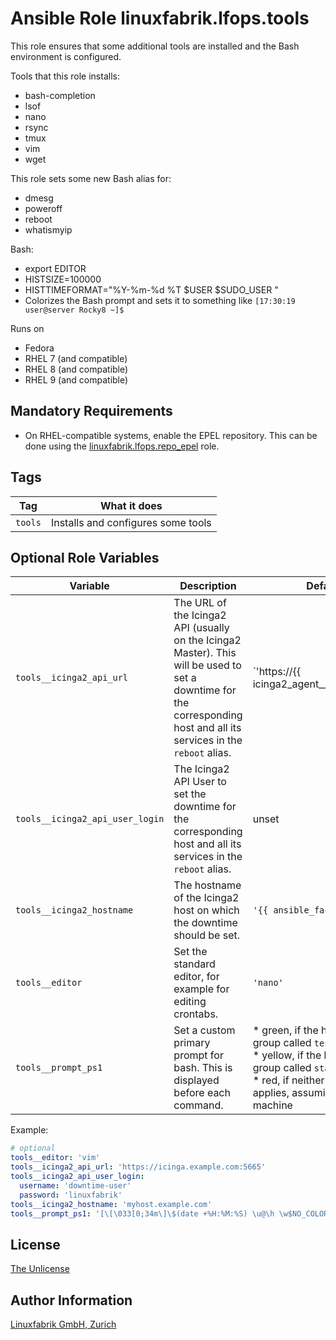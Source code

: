 # Ansible Role linuxfabrik.lfops.tools

This role ensures that some additional tools are installed and the Bash environment is configured.

Tools that this role installs:

* bash-completion
* lsof
* nano
* rsync
* tmux
* vim
* wget

This role sets some new Bash alias for:

* dmesg
* poweroff
* reboot
* whatismyip

Bash:

* export EDITOR
* HISTSIZE=100000
* HISTTIMEFORMAT="%Y-%m-%d %T $USER $SUDO_USER "
* Colorizes the Bash prompt and sets it to something like `[17:30:19 user@server Rocky8 ~]$ `

Runs on

* Fedora
* RHEL 7 (and compatible)
* RHEL 8 (and compatible)
* RHEL 9 (and compatible)


## Mandatory Requirements

* On RHEL-compatible systems, enable the EPEL repository. This can be done using the [linuxfabrik.lfops.repo_epel](https://github.com/Linuxfabrik/lfops/tree/main/roles/repo_epel) role.


## Tags

| Tag     | What it does                       |
| ---     | ------------                       |
| `tools` | Installs and configures some tools |


## Optional Role Variables

| Variable            | Description                                                                  | Default Value                                                                                                                                                           |
| --------            | -----------                                                                  | -------------                                                                                                                                                           |
| `tools__icinga2_api_url` | The URL of the Icinga2 API (usually on the Icinga2 Master). This will be used to set a downtime for the corresponding host and all its services in the `reboot` alias. | `'https://{{ icinga2_agent__icinga2_master_host | d("") }}:{{ icinga2_agent__icinga2_master_port | d(5665) }}'` |
| `tools__icinga2_api_user_login` | The Icinga2 API User to set the downtime for the corresponding host and all its services in the `reboot` alias. | unset |
| `tools__icinga2_hostname` | The hostname of the Icinga2 host on which the downtime should be set. |  `'{{ ansible_facts["nodename"] }}'` |
| `tools__editor`     | Set the standard editor, for example for editing crontabs.                   | `'nano'`                                                                                                                                                                |
| `tools__prompt_ps1` | Set a custom primary prompt for bash. This is displayed before each command. | * green, if the host is in an Ansible group called `test`<br> * yellow, if the host is in an Ansible group called `stage`<br> * red, if neither condition above applies, assuming a productive machine |

Example:
```yaml
# optional
tools__editor: 'vim'
tools__icinga2_api_url: 'https://icinga.example.com:5665'
tools__icinga2_api_user_login:
  username: 'downtime-user'
  password: 'linuxfabrik'
tools__icinga2_hostname: 'myhost.example.com'
tools__prompt_ps1: '[\[\033[0;34m\]\$(date +%H:%M:%S) \u@\h \w$NO_COLOR]\$ '
```


## License

[The Unlicense](https://unlicense.org/)


## Author Information

[Linuxfabrik GmbH, Zurich](https://www.linuxfabrik.ch)
